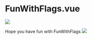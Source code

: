 # FunWithFlags.vue
![](https://media.giphy.com/media/qUlkYKZX6bqvK/giphy.gif)





Hope you have fun with FunWithFlags
![](https://media.giphy.com/media/qUlkYKZX6bqvK/giphy.gif)
